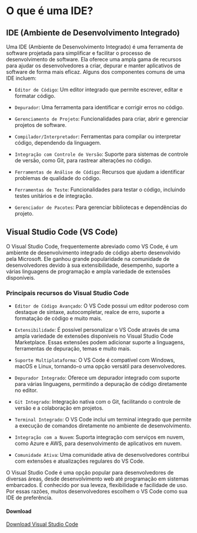 # O que é uma IDE?

## IDE (Ambiente de Desenvolvimento Integrado)

Uma IDE (Ambiente de Desenvolvimento Integrado) é uma ferramenta de software projetada para simplificar e facilitar o processo de desenvolvimento de software. Ela oferece uma ampla gama de recursos para ajudar os desenvolvedores a criar, depurar e manter aplicativos de software de forma mais eficaz. Alguns dos componentes comuns de uma IDE incluem:

- `Editor de Código`: Um editor integrado que permite escrever, editar e formatar código.

- `Depurador`: Uma ferramenta para identificar e corrigir erros no código.

- `Gerenciamento de Projeto`: Funcionalidades para criar, abrir e gerenciar projetos de software.

- `Compilador/Interpretador`: Ferramentas para compilar ou interpretar código, dependendo da linguagem.

- `Integração com Controle de Versão`: Suporte para sistemas de controle de versão, como Git, para rastrear alterações no código.

- `Ferramentas de Análise de Código`: Recursos que ajudam a identificar problemas de qualidade do código.

- `Ferramentas de Teste`: Funcionalidades para testar o código, incluindo testes unitários e de integração.

- `Gerenciador de Pacotes`: Para gerenciar bibliotecas e dependências do projeto.

## Visual Studio Code (VS Code)

O Visual Studio Code, frequentemente abreviado como VS Code, é um ambiente de desenvolvimento integrado de código aberto desenvolvido pela Microsoft. Ele ganhou grande popularidade na comunidade de desenvolvedores devido à sua extensibilidade, desempenho, suporte a várias linguagens de programação e ampla variedade de extensões disponíveis.

### Principais recursos do Visual Studio Code

- `Editor de Código Avançado`: O VS Code possui um editor poderoso com destaque de sintaxe, autocompletar, realce de erro, suporte a formatação de código e muito mais.

- `Extensibilidade`: É possível personalizar o VS Code através de uma ampla variedade de extensões disponíveis no Visual Studio Code Marketplace. Essas extensões podem adicionar suporte a linguagens, ferramentas de depuração, temas e muito mais.

- `Suporte Multiplataforma`: O VS Code é compatível com Windows, macOS e Linux, tornando-o uma opção versátil para desenvolvedores.

- `Depurador Integrado`: Oferece um depurador integrado com suporte para várias linguagens, permitindo a depuração de código diretamente no editor.

- `Git Integrado`: Integração nativa com o Git, facilitando o controle de versão e a colaboração em projetos.

- `Terminal Integrado`: O VS Code inclui um terminal integrado que permite a execução de comandos diretamente no ambiente de desenvolvimento.

- `Integração com a Nuvem`: Suporta integração com serviços em nuvem, como Azure e AWS, para desenvolvimento de aplicativos em nuvem.

- `Comunidade Ativa`: Uma comunidade ativa de desenvolvedores contribui com extensões e atualizações regulares do VS Code.

O Visual Studio Code é uma opção popular para desenvolvedores de diversas áreas, desde desenvolvimento web até programação em sistemas embarcados. É conhecido por sua leveza, flexibilidade e facilidade de uso. Por essas razões, muitos desenvolvedores escolhem o VS Code como sua IDE de preferência.

#### Download

[Download Visual Studio Code](https://code.visualstudio.com/download)
